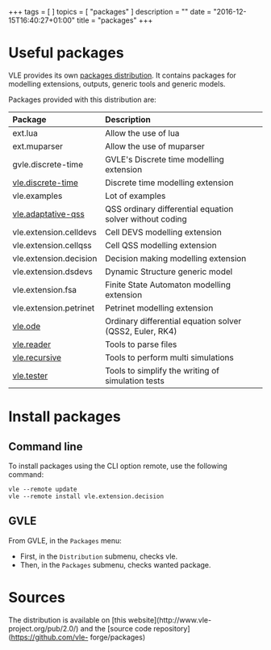 +++
tags = [
]
topics = [ "packages"
]
description = ""
date = "2016-12-15T16:40:27+01:00"
title = "packages"
+++

# Useful packages

VLE provides its own [packages distribution](../documentation/distributions/).
It contains packages for modelling extensions, outputs, generic tools and
generic models.

Packages provided with this distribution are:

Package | Description
:------ | :----------
ext.lua | Allow the use of lua
ext.muparser | Allow the use of muparser
gvle.discrete-time | GVLE's Discrete time modelling extension
[vle.discrete-time](vle.discrete-time) | Discrete time modelling extension
vle.examples | Lot of examples
[vle.adaptative-qss](vle-adaptative-qss) | QSS ordinary differential equation solver without coding
vle.extension.celldevs | Cell DEVS modelling extension
vle.extension.cellqss | Cell QSS modelling extension
vle.extension.decision | Decision making modelling extension
vle.extension.dsdevs | Dynamic Structure generic model
vle.extension.fsa | Finite State Automaton modelling extension
vle.extension.petrinet | Petrinet modelling extension
[vle.ode](vle.ode) | Ordinary differential equation solver (QSS2, Euler, RK4)
[vle.reader](vle.reader) | Tools to parse files
[vle.recursive](vle.recursive) | Tools to perform multi simulations
[vle.tester](vle.tester) | Tools to simplify the writing of simulation tests

# Install packages

## Command line

To install packages using the CLI option remote, use the following command:

    vle --remote update
    vle --remote install vle.extension.decision

## GVLE

From GVLE, in the `Packages` menu:

- First, in the `Distribution` submenu, checks vle.
- Then, in the `Packages` submenu, checks wanted package.

# Sources

The distribution is available on [this website](http://www.vle-
project.org/pub/2.0/) and the [source code repository](https://github.com/vle-
forge/packages)
